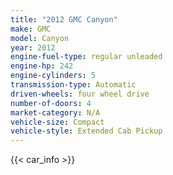 ```yaml
---
title: "2012 GMC Canyon"
make: GMC
model: Canyon
year: 2012
engine-fuel-type: regular unleaded
engine-hp: 242
engine-cylinders: 5
transmission-type: Automatic
driven-wheels: four wheel drive
number-of-doors: 4
market-category: N/A
vehicle-size: Compact
vehicle-style: Extended Cab Pickup
---
```


{{< car_info >}}
